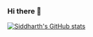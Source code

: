 ### Hi there 👋

[![Siddharth's GitHub stats](https://github-readme-stats.vercel.app/api?username=Si-D)](https://github.com/Si-D/github-readme-stats)
<!--
**Si-D/Si-D** is a ✨ _special_ ✨ repository because its `README.md` (this file) appears on your GitHub profile.

Here are some ideas to get you started:

- 🔭 I’m currently working on ...
- 🌱 I’m currently learning ...
- 👯 I’m looking to collaborate on ...
- 🤔 I’m looking for help with ...
- 💬 Ask me about ...
- 📫 How to reach me: ...
- 😄 Pronouns: ...
- ⚡ Fun fact: ...
-->
